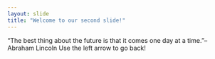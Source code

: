 ```yaml
---
layout: slide
title: "Welcome to our second slide!"
---
```

“The best thing about the future is that it comes one day at a time.”– Abraham Lincoln
Use the left arrow to go back!
